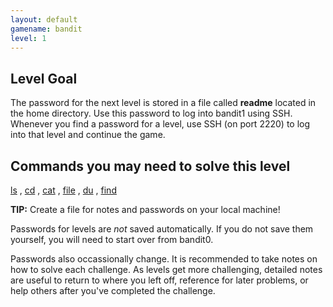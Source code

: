 ```yaml
---
layout: default
gamename: bandit
level: 1
---
```

Level Goal
----------
The password for the next level is stored in a file called
**readme** located in the home directory. Use this password to log
into bandit1 using SSH. Whenever you find a password for a level,
use SSH (on port 2220) to log into that level and continue the game.

Commands you may need to solve this level
-----------------------------------------
[ls](https://manpages.ubuntu.com/manpages/noble/man1/ls.1.html)
,
[cd](https://manpages.ubuntu.com/manpages/noble/man1/cd.1posix.html)
,
[cat](https://manpages.ubuntu.com/manpages/noble/man1/cat.1.html)
,
[file](https://manpages.ubuntu.com/manpages/noble/man1/file.1.html)
,
[du](https://manpages.ubuntu.com/manpages/noble/man1/du.1.html)
,
[find](https://manpages.ubuntu.com/manpages/noble/man1/find.1.html)

**TIP:** Create a file for notes and passwords on your local machine!

Passwords for levels are *not* saved automatically.
If you do not save them yourself, you will need to start over from bandit0.

Passwords also occassionally change. It is recommended to take notes on how to solve each challenge.
As levels get more challenging, detailed notes are useful to return to where you left off, reference for later problems, or help others after you've completed the challenge.
